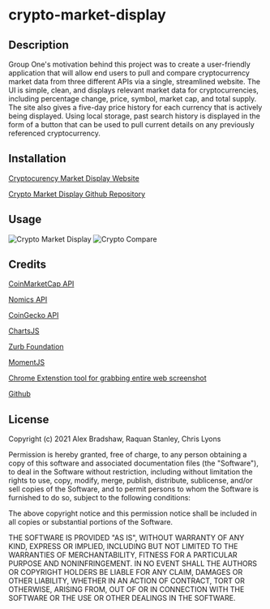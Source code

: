 # crypto-market-display

## Description

Group One's motivation behind this project was to create a user-friendly application that will allow end users to pull and compare cryptocurrency market data from three different APIs via a single, streamlined website.  The UI is simple, clean, and displays relevant market data for cryptocurrencies, including percentage change, price, symbol, market cap, and total supply.  The site also gives a five-day price history for each currency that is actively being displayed.  Using local storage, past search history is displayed in the form of a button that can be used to pull current details on any previously referenced cryptocurrency.  

## Installation

[Cryptocurency Market Display Website](https://chrislyons2886.github.io/crypto-market-display/)

[Crypto Market Display Github Repository](https://github.com/chrislyons2886/crypto-market-display)

## Usage
![Crypto Market Display](https://user-images.githubusercontent.com/77216549/114790106-2f37d780-9d52-11eb-83c3-651f3b271eb8.png)
![Crypto Compare](https://user-images.githubusercontent.com/77216549/114790180-4971b580-9d52-11eb-862a-f096d65172f2.png)


## Credits

[CoinMarketCap API](https://coinmarketcap.com/api/)

[Nomics API](https://p.nomics.com/cryptocurrency-bitcoin-api)

[CoinGecko API](https://www.coingecko.com/en/api)

[ChartsJS](https://www.chartjs.org/)

[Zurb Foundation](https://get.foundation/)

[MomentJS](https://momentjs.com)

[Chrome Extenstion tool for grabbing entire web screenshot](https://chrome.google.com/webstore/detail/save-to-google-drive/gmbmikajjgmnabiglmofipeabaddhgne?hl=en)

[Github](https://github.com)

## License

Copyright (c) 2021 Alex Bradshaw, Raquan Stanley, Chris Lyons

Permission is hereby granted, free of charge, to any person obtaining
a copy of this software and associated documentation files (the
"Software"), to deal in the Software without restriction, including
without limitation the rights to use, copy, modify, merge, publish,
distribute, sublicense, and/or sell copies of the Software, and to
permit persons to whom the Software is furnished to do so, subject to
the following conditions:

The above copyright notice and this permission notice shall be
included in all copies or substantial portions of the Software.

THE SOFTWARE IS PROVIDED "AS IS", WITHOUT WARRANTY OF ANY KIND,
EXPRESS OR IMPLIED, INCLUDING BUT NOT LIMITED TO THE WARRANTIES OF
MERCHANTABILITY, FITNESS FOR A PARTICULAR PURPOSE AND
NONINFRINGEMENT. IN NO EVENT SHALL THE AUTHORS OR COPYRIGHT HOLDERS BE
LIABLE FOR ANY CLAIM, DAMAGES OR OTHER LIABILITY, WHETHER IN AN ACTION
OF CONTRACT, TORT OR OTHERWISE, ARISING FROM, OUT OF OR IN CONNECTION
WITH THE SOFTWARE OR THE USE OR OTHER DEALINGS IN THE SOFTWARE.
